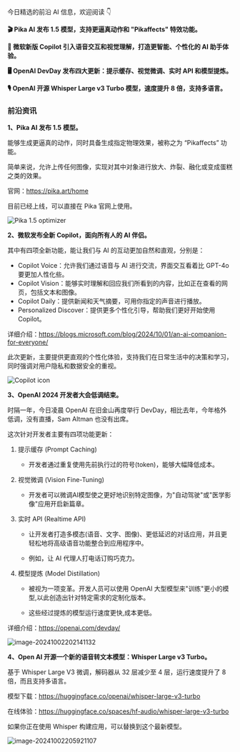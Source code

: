 今日精选的前沿 AI 信息，欢迎阅读 👇

**🎬 Pika AI 发布 1.5 模型，支持更逼真动作和 "Pikaffects" 特效功能。**

**🤖 微软新版 Copilot 引入语音交互和视觉理解，打造更智能、个性化的 AI 助手体验。**

**🖥️ OpenAI DevDay 发布四大更新：提示缓存、视觉微调、实时 API 和模型提炼。**

**🎙️ OpenAI 开源 Whisper Large v3 Turbo 模型，速度提升 8 倍，支持多语言。**



### 前沿资讯

**1、Pika AI 发布 1.5 模型。**

能够生成更逼真的动作，同时具备生成指定物理效果，被称之为 “Pikaffects” 功能。

简单来说，允许上传任何图像，实现对其中对象进行放大、炸裂、融化或变成蛋糕之类的效果。

官网：https://pika.art/home

目前已经上线，可以直接在 Pika 官网上使用。

![Pika 1.5 optimizer](https://cdn.jsdelivr.net/gh/freelander/oss@master/ai-daily/2024-10-02/Pika%201.5%20optimizer.gif)

**2、微软发布全新 Copilot，面向所有人的 AI 伴侣。**

其中有四项全新功能，能让我们与 AI 的互动更加自然和直观，分别是：

- Copilot Voice：允许我们通过语音与 AI 进行交流，界面交互看着比 GPT-4o 要更加人性化些。
- Copilot Vision：能够实时理解和回应我们所看到的内容，比如正在查看的网页，包括文本和图像。
- Copilot Daily：提供新闻和天气摘要，可用你指定的声音进行播放。
- Personalized Discover：提供更多个性化引导，帮助我们更好开始使用 Copilot。

详细介绍：https://blogs.microsoft.com/blog/2024/10/01/an-ai-companion-for-everyone/

此次更新，主要提供更直观的个性化体验，支持我们在日常生活中的决策和学习，同时强调对用户隐私和数据安全的重视。

![Copilot icon](https://cdn.jsdelivr.net/gh/freelander/oss@master/ai-daily/2024-10-02/Copilot-Manifesto-Hero-IconOnly-Final.png)

**3、OpenAI 2024 开发者大会低调结束。**

时隔一年，今日凌晨 OpenAI 在旧金山再度举行 DevDay，相比去年，今年格外低调，没有直播，Sam Altman 也没有出席。

这次针对开发者主要有四项功能更新：

1. 提示缓存 (Prompt Caching)
   - 开发者通过重复使用先前执行过的符号(token)，能够大幅降低成本。

2. 视觉微调 (Vision Fine-Tuning)
   - 开发者可以微调AI模型使之更好地识别特定图像，为"自动驾驶"或"医学影像"应用开启新篇章。

3. 实时 API (Realtime API)

   - 让开发者打造多模态(语音、文字、图像)、更低延迟的对话应用，并且更轻松地将高级语音功能整合到应用程序中。

   - 例如，让 AI 代理人打电话订购巧克力。

4. 模型提炼 (Model Distillation)

   - 被视为一项变革。开发人员可以使用 OpenAI 大型模型来"训练"更小的模型,以此创造出针对特定需求的定制化版本。

   - 这些经过提炼的模型运行速度更快,成本更低。

详细介绍：https://openai.com/devday/

![image-20241002202141132](https://cdn.jsdelivr.net/gh/freelander/oss@master/ai-daily/2024-10-02/image-20241002202141132.png)

**4、Open AI 开源一个新的语音转文本模型：Whisper Large v3 Turbo。**

基于 Whisper Large V3 微调，解码器从 32 层减少至 4 层，运行速度提升了 8 倍，而且支持多语言。

模型下载：https://huggingface.co/openai/whisper-large-v3-turbo

在线体验：https://huggingface.co/spaces/hf-audio/whisper-large-v3-turbo

如果你正在使用 Whisper 构建应用，可以替换到这个最新模型。

![image-20241002205921107](https://cdn.jsdelivr.net/gh/freelander/oss@master/ai-daily/2024-10-02/image-20241002205921107.png)
